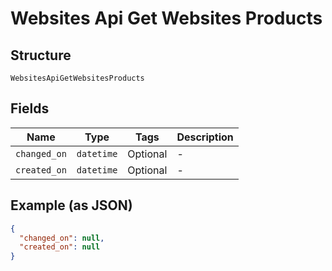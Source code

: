 
# Websites Api Get Websites Products

## Structure

`WebsitesApiGetWebsitesProducts`

## Fields

| Name | Type | Tags | Description |
|  --- | --- | --- | --- |
| `changed_on` | `datetime` | Optional | - |
| `created_on` | `datetime` | Optional | - |

## Example (as JSON)

```json
{
  "changed_on": null,
  "created_on": null
}
```

